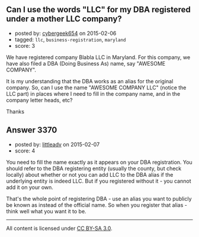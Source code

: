 ## Can I use the words "LLC" for my DBA registered under a mother LLC company?

- posted by: [cybergeek654](https://stackexchange.com/users/1973076/cybergeek654) on 2015-02-06
- tagged: `llc`, `business-registration`, `maryland`
- score: 3

We have registered company Blabla LLC in Maryland. For this company, we have also filed a DBA (Doing Business As) name, say "AWESOME COMPANY". 

It is my understanding that the DBA works as an alias for the original company. 
So, can I use the name "AWESOME COMPANY LLC" (notice the LLC part) in places where I need to fill in the company name, and in the company letter heads, etc?

Thanks




## Answer 3370

- posted by: [littleadv](https://stackexchange.com/users/307221/littleadv) on 2015-02-07
- score: 4

You need to fill the name exactly as it appears on your DBA registration. You should refer to the DBA registering entity (usually the county, but check locally) about whether or not you can add LLC to the DBA alias if the underlying entity is indeed LLC. But if you registered without it - you cannot add it on your own.

That's the whole point of registering DBA - use an alias you want to publicly be known as instead of the official name. So when you register that alias - think well what you want it to be.



---

All content is licensed under [CC BY-SA 3.0](https://creativecommons.org/licenses/by-sa/3.0/).
